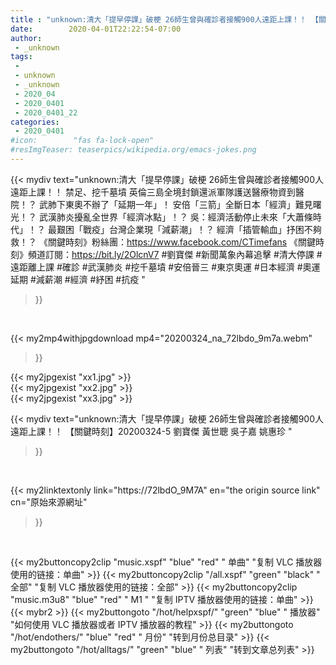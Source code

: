 ```yaml
---
title : "unknown:清大「提早停課」破梗 26師生曾與確診者接觸900人遠距上課！！ 【關鍵時刻】20200324-5 劉寶傑 黃世聰 吳子嘉 姚惠珍 "
date:        2020-04-01T22:22:54-07:00
author:
 - _unknown
tags:
 - 
 - unknown
 - _unknown
 - 2020_04
 - 2020_0401
 - 2020_0401_22
categories:
 - 2020_0401
#icon:        "fas fa-lock-open"
#resImgTeaser: teaserpics/wikipedia.org/emacs-jokes.png
---
```







{{< mydiv text="unknown:清大「提早停課」破梗 26師生曾與確診者接觸900人遠距上課！！ 禁足、挖千墓墳 英倫三島全境封鎖還派軍隊護送醫療物資到醫院！？ 武肺下東奧不辦了「延期一年」！ 安倍「三箭」全斷日本「經濟」難見曙光！？ 武漢肺炎擾亂全世界「經濟冰點」！？ 吳：經濟活動停止未來「大蕭條時代」！？ 最艱困「戰疫」台灣企業現「減薪潮」！？ 經濟「插管輸血」抒困不夠救！？  《關鍵時刻》粉絲團：https://www.facebook.com/CTimefans 《關鍵時刻》頻道訂閱：https://bit.ly/2OlcnV7  #劉寶傑 #新聞萬象內幕追擊 #清大停課 #遠距離上課 #確診 #武漢肺炎 #挖千墓墳 #安倍晉三 #東京奧運  #日本經濟  #奧運延期  #減薪潮  #經濟  #紓困  #抗疫 "
>}}
<br>


{{< my2mp4withjpgdownload mp4="20200324_na_72lbdo_9m7a.webm"
>}}

{{< my2jpgexist "xx1.jpg" >}}<br>
{{< my2jpgexist "xx2.jpg" >}}<br>
{{< my2jpgexist "xx3.jpg" >}}<br>



{{< mydiv text="unknown:清大「提早停課」破梗 26師生曾與確診者接觸900人遠距上課！！ 【關鍵時刻】20200324-5 劉寶傑 黃世聰 吳子嘉 姚惠珍 "
>}}
<br>

{{< my2linktextonly link="https://72lbdO_9M7A"
en="the origin source link" cn="原始來源網址"
>}}


<br>


{{< my2buttoncopy2clip "music.xspf"        "blue"   "red"    " 单曲"  "复制 VLC 播放器使用的链接：单曲" >}} {{< my2buttoncopy2clip "/all.xspf"         "green"  "black"  " 全部"  "复制 VLC 播放器使用的链接：全部" >}} {{< my2buttoncopy2clip "music.m3u8"        "blue"   "red"    " M1 "    "复制 IPTV 播放器使用的链接：单曲" >}} {{< mybr2 >}} {{< my2buttongoto      "/hot/helpxspf/"    "green"  "blue"   " 播放器" "如何使用 VLC 播放器或者 IPTV 播放器的教程" >}} {{< my2buttongoto      "/hot/endothers/"   "blue"   "red"    " 月份"   "转到月份总目录" >}} {{< my2buttongoto      "/hot/alltags/"     "green"  "blue"   " 列表"   "转到文章总列表" >}} 

